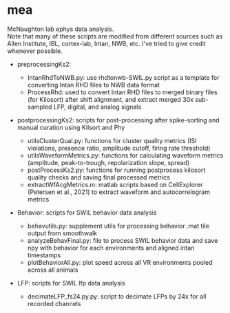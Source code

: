 # mea
McNaughton lab ephys data analysis. \
Note that many of these scripts are modified from different sources such as Allen Institute, IBL, cortex-lab, Intan, NWB, etc. I've tried to give credit whenever possible.


* preprocessingKs2:
  * IntanRhdToNWB.py: use rhdtonwb-SWIL.py script as a template for converting Intan RHD files to NWB data format
  * ProcessRhd: used to convert Intan RHD files to merged binary files (for Kilosort) after shift alignment, and extract merged 30x sub-sampled LFP, digital, and analog signals
    
* postprocessingKs2: scripts for post-processing after spike-sorting and manual curation using Kilsort and Phy
  * utilsClusterQual.py: functions for cluster quality metrics (ISI violations, presence ratio, amplitude cutoff, firing rate threshold)
  * utilsWaveformMetrics.py: functions for calculating waveform metrics (amplitude, peak-to-trough, repolarization slope, spread)
  * postProcessKs2.py: functions for running postprocess kilosort quality checks and saving final processed metrics
  * extractWfAcgMetrics.m: matlab scripts based on CellExplorer (Petersen et al., 2021) to extract waveform and autocorrelogram metrics
    
* Behavior: scripts for SWIL behavior data analysis
  * behavutils.py: supplement utils for processing behavior .mat tile output from smoothwalk
  * analyzeBehavFinal.py: file to process SWIL behavior data and save npy with behavior for each environments and aligned intan timestamps
  * plotBehaviorAll.py: plot speed across all VR environments pooled across all animals

* LFP: scripts for SWIL lfp data analysis
  * decimateLFP_fs24.py.py: script to decimate LFPs by 24x for all recorded channels
